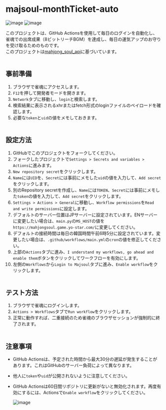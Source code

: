 # majsoul-monthTicket-auto
![image](https://github.com/4n3u/majsoul-monthTicket-auto/assets/167657823/89844790-9a47-40b7-8e65-ed07430f3917)
![image](https://github.com/4n3u/majsoul-monthTicket-auto/assets/167657823/720689fa-7237-4d85-8979-c3e768c7f1d9)

このプロジェクトは、GitHub Actionsを使用して毎日のログインを自動化し、雀魂での出席成果（8ビットリーチBGM）を達成し、毎日の運気アップのお守りを受け取るためのものです。  
このプロジェクトは[mahjong_soul_api](https://github.com/MahjongRepository/mahjong_soul_api)に基づいています。
<br/><br/>
## 事前準備

1. ブラウザで雀魂にアクセスします。
2. `F12`を押して開発者モードを開きます。
3. `Network`タブに移動し、`login`と検索します。
4. 検索結果に表示されるxhrまたはfetch形式のloginファイルのペイロードを確認します。
5. 必要な`token`と`uid`の値をメモしておきます。
<br/><br/>
## 設定方法

1. GitHubでこのプロジェクトをフォークしてください。
2. フォークしたプロジェクトで`Settings > Secrets and variables > Actions`に進みます。
3. `New repository secret`をクリックします。
4. `Name`には`UID`を、`Secret`には事前にメモした`uid`の値を入力して、`Add secret`をクリックします。
5. 別のRepository secretを作成し、`Name`には`TOKEN`、`Secret`には事前にメモした`token`の値を入力して、`Add secret`をクリックします。
6. `Settings > Actions > General`に移動し、`Workflow permissions`を`Read and write permissions`に設定します。
7. デフォルトのサーバー位置はJPサーバーに設定されています。ENサーバーに変更したい場合は、`main.py`の`MS_HOST`の値を`https://mahjongsoul.game.yo-star.com/`に変更してください。
8. デフォルトの接続時間は毎日の韓国時間午前6時5分に設定されています。変更したい場合は、`.github/workflows/main.yml`の`cron`の値を修正してください。
9. 上部の`Actions`タブに進み、`I understand my workflows, go ahead and enable them`ボタンをクリックしてワークフローを有効にします。
10. 左側の`Workflows`から`Login to Majsoul`タブに進み、`Enable workflow`をクリックします。
<br/><br/>
## テスト方法

1. ブラウザで雀魂にログインします。
2. `Actions > Workflows`タブで`Run workflow`をクリックします。
3. 正常に動作すれば、二重接続のため雀魂のブラウザセッションが強制的に終了されます。
<br/><br/>
## 注意事項

- GitHub Actionsは、予定された時間から最大30分の遅延が発生することがあります。これはGitHubのサーバー負荷によって異なります。
- 他人に`token`や`uid`が公開されないように注意してください。
- GitHub Actionsは60日間リポジトリに更新がないと無効化されます。再度有効にするには、Actionsで`Enable workflow`をクリックしてください。

  ![image](https://github.com/4n3u/majsoul-monthTicket-auto/assets/167657823/87f5cd6f-b08a-409c-80b7-d822a224f1cc)

